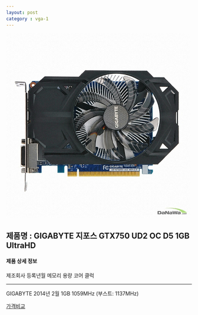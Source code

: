 ```yaml
---
layout: post
category : vga-1
---
```


![alt text](https://github.com/kutchoiwjun92/kutchoiwjun92.github.com/blob/master/image/vga-1.jpg?raw=true)

## 제품명 : **GIGABYTE 지포스 GTX750 UD2 OC D5 1GB UltraHD**    
  
  
  
#### 제품 상세 정보   
    
  
  제조회사        등록년월        메모리 용량       코어 클럭  
____________________________________________________________________
 GIGABYTE        2014년 2월          1GB          1059MHz (부스트: 1137MHz)                  
    
      
        
          
            
              
                
                  
                  
  
  
  
[가격비교](http://prod.danawa.com/info/?pcode=2469308&cate=112753)
